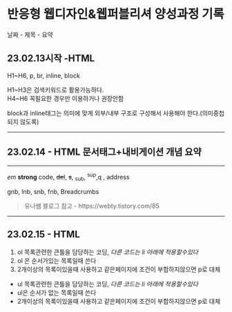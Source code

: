 
<h1>반응형 웹디자인&웹퍼블리셔 양성과정 기록</h1>
<p>날짜 - 제목 - 요약</p> 
<h2>23.02.13시작 -HTML</h2>
<p>H1~H6, p, br, inline, block</p>
<p>H1~H3은 검색키워드로 활용가능하다.<br>H4~H6 꼭필요한 경우만 이용하거나 권장안함</p>
<p>block과 inline태그는 의미에 맞게 외부/내부 구조로 구성해서 사용해야 한다.(의미중첩되지 않도록)</p>
<hr>
<h2>23.02.14 - HTML 문서태그+내비게이션 개념 요약</h2>
  <hr>
<p><em>em</em> <strong>strong</strong> code, <del>del</del>, <s>s</s>, <sub>sub</sub>, <sup>sup</sup>,q , address </p>
<p>gnb, lnb, snb, fnb, Breadcrumbs </p>
<blockquote cite="https://webty.tistory.com/85">
  유나쌤 블로그 참고 - https://webty.tistory.com/85</blockquote>
  <hr>
 <h2>23.02.15 - HTML</h2>
 <ol>
    <li> ol 목록관련한 큰틀을 담당하는 코딩, <em>다른 코드는 li 아래에 적용할수있다</em></li> 
    <li> ol 은 순서가있는 목록일때 쓴다</li>
    <li> 2개이상의 목록이있을때 사용하고 같은페이지에 조건이 부합하지않으면 p로 대체</li>
 </ol>
 <ul>
    <li> ul 목록관련한 큰틀을 담당하는 코딩, <em >다른 코드는 li 아래에 적용할수있다</em></li>
    <li> ul은 순서가 없는 목록일때 쓴다</li>
    <li> 2개이상의 목록이있을때 사용하고 같은페이지에 조건이 부합하지않으면 p로 대체</li>
